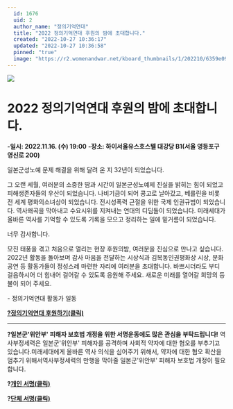 ```yaml
---
  id: 1676
  uid: 2
  author_name: "정의기억연대"
  title: "2022 정의기억연대 후원의 밤에 초대합니다."
  created: "2022-10-27 10:36:17"
  updated: "2022-10-27 10:36:58"
  pinned: "true"
  image: "https://r2.womenandwar.net/kboard_thumbnails/1/202210/6359e091bb8257820905.jpg"
---
```

[![](https://womenandwar.nethttps://r2.womenandwar.net/2022/10/6943_1666681058.jpg)](https://womenandwar.nethttps://r2.womenandwar.net/2022/10/6943_1666681058.jpg)

2022 정의기억연대 후원의 밤에 초대합니다.
=========================

**\-일시: 2022.11.16. (수) 19:00**
**\-장소: 하이서울유스호스텔 대강당 B1(서울 영등포구 영신로 200)**

일본군성노예 문제 해결을 위해 달려 온 지 32년이 되었습니다. 

그 오랜 세월, 여러분의 소중한 땀과 시간이 일본군성노예제 진실을 밝히는 힘이 되었고 피해생존자들의 우산이 되었습니다. 나비기금이 되어 콩고로 날아갔고, 베를린을 비롯 전 세계 평화의소녀상이 되었습니다. 전시성폭력 근절을 위한 국제 인권규범이 되었습니다. 역사왜곡을 막아내고 수요시위를 지켜내는 연대의 디딤돌이 되었습니다. 미래세대가 올바른 역사를 기억할 수 있도록 기록을 모으고 정리하는 일에 밑거름이 되었습니다. 

너무 감사합니다. 

모진 태풍을 겪고 처음으로 열리는 현장 후원의밤, 여러분을 진심으로 만나고 싶습니다. 2022년 활동을 돌아보며 감사 마음을 전달하는 시상식과 김복동인권평화상 시상, 문화공연 등 활동가들이 정성스레 마련한 자리에 여러분을 초대합니다. 바쁘시더라도 부디 걸음하시어 더 힘내어 걸어갈 수 있도록 응원해 주세요. 새로운 미래를 열어갈 희망의 등불이 되어 주세요. 

\- 정의기억연대 활동가 일동

[**?정의기억연대 후원하기(클릭)**](https://online.mrm.or.kr/GUDO4Hm)

* * *

**?일본군'위안부' 피해자 보호법 개정을 위한 서명운동에도 많은 관심을 부탁드립니다!**
역사부정세력은 일본군'위안부' 피해자를 공격하며 사회적 약자에 대한 혐오를 부추기고 있습니다.미래세대에게 올바른 역사 의식을 심어주기 위해서, 약자에 대한 혐오 확산을 멈추기 위해서역사부정세력의 만행을 막아줄 일본군'위안부' 피해자 보호법 개정이 필요합니다. 

**?[개인 서명(클릭)](https://campaigns.kr/campaigns/791)**

**?[단체 서명(클릭)](https://docs.google.com/forms/d/e/1FAIpQLScHZrS2bcWoFR1D2Swx8o6PaammmvusnrlJojO42uz14ncDSA/viewform)**